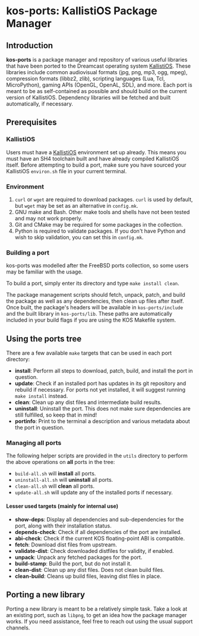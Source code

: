 # kos-ports: KallistiOS Package Manager

## Introduction

**kos-ports** is a package manager and repository of various useful libraries that
have been ported to the Dreamcast operating system
[KallistiOS](https://github.com/KallistiOS/KallistiOS). These libraries include
common audiovisual formats (jpg, png, mp3, ogg, mpeg), compression formats (libbz2,
zlib), scripting languages (Lua, Tcl, MicroPython), gaming APIs (OpenGL, OpenAL,
SDL), and more.  Each port is meant to be as self-contained as possible and should
build on the current version of KallistiOS. Dependency libraries will be fetched and
built automatically, if necessary.

## Prerequisites

### KallistiOS

Users must have a [KallistiOS](https://github.com/KallistiOS/KallistiOS) environment
set up already. This means you must have an SH4 toolchain built and have already
compiled KallistiOS itself. Before attempting to build a port, make sure you have
sourced your KallistiOS `environ.sh` file in your current terminal.

### Environment

1. `curl` or `wget` are required to download packages. `curl` is used by default,
   but `wget` may be set as an alternative in `config.mk`.
2. GNU make and Bash. Other make tools and shells have not been tested and
   may not work properly.
3. Git and CMake may be required for some packages in the collection.
4. Python is required to validate packages. If you don't have Python and wish to
   skip validation, you can set this in `config.mk`.

### Building a port

kos-ports was modelled after the FreeBSD ports collection, so some users may
be familiar with the usage.

To build a port, simply enter its directory and type `make install clean`.

The package management scripts should fetch, unpack, patch, and build the package
as well as any dependencies, then clean up files after itself. Once built, the
package's headers will be available in `kos-ports/include` and the built library
in `kos-ports/lib`. These paths are automatically included in your build flags if
you are using the KOS Makefile system.

## Using the ports tree

There are a few available `make` targets that can be used in each port directory:

- **install**: Perform all steps to download, patch, build, and install the port in
               question.
- **update**: Check if an installed port has updates in its git repository and rebuild
              if necessary. For ports not yet installed, it will suggest running
              `make install` instead.
- **clean**: Clean up any dist files and intermediate build results.
- **uninstall**: Uninstall the port. This does not make sure dependencies are still
                 fulfilled, so keep that in mind!
- **portinfo**: Print to the terminal a description and various metadata about the
                port in question.

### Managing all ports

The following helper scripts are provided in the `utils` directory to perform
the above operations on **all** ports in the tree:

- `build-all.sh` will **install** all ports.
- `uninstall-all.sh` will **uninstall** all ports.
- `clean-all.sh` will **clean** all ports.
- `update-all.sh` will update any of the installed ports if necessary.

#### Lesser used targets (mainly for internal use)

- **show-deps**: Display all dependencies and sub-dependencies for the port,
                 along with their installation status.
- **depends-check**: Check if all dependencies of the port are installed.
- **abi-check**: Check if the current KOS floating-point ABI is compatible.
- **fetch**: Download dist files from upstream.
- **validate-dist**: Check downloaded distfiles for validity, if enabled.
- **unpack**: Unpack any fetched packages for the port.
- **build-stamp**: Build the port, but do not install it.
- **clean-dist**: Clean up any dist files. Does not clean build files.
- **clean-build**: Cleans up build files, leaving dist files in place.

## Porting a new library

Porting a new library is meant to be a relatively simple task. Take a look at
an existing port, such as `libpng`, to get an idea how the package manager works.
If you need assistance, feel free to reach out using the usual support channels.

